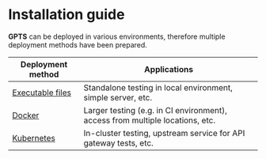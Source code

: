 # Installation guide

**GPTS** can be deployed in various environments, therefore multiple deployment methods have been prepared.

| Deployment method | Applications |
|-|-|
| [Executable files](executables.md) | Standalone testing in local environment, simple server, etc. |
| [Docker](docker.md) | Larger testing (e.g. in CI environment), access from multiple locations, etc. |
| [Kubernetes](k8s.md) | In-cluster testing, upstream service for API gateway tests, etc. |
